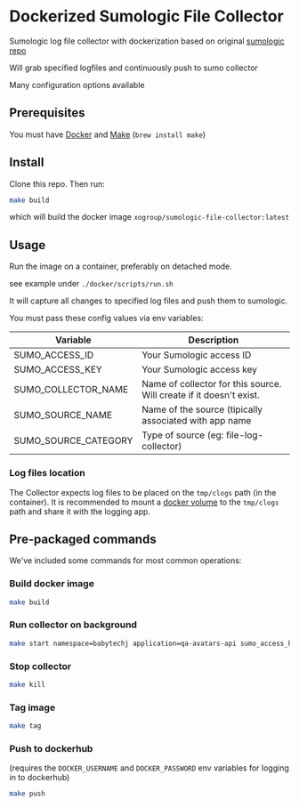 # Dockerized Sumologic File Collector

Sumologic log file collector with dockerization based on original [sumologic repo](https://github.com/SumoLogic/sumologic-collector-docker)

Will grab specified logfiles and continuously push to sumo collector

Many configuration options available

## Prerequisites

You must have [Docker](https://www.docker.com/) and [Make](https://www.gnu.org/software/make/manual/make.html) (`brew install make`)

## Install

Clone this repo. Then run:

```bash
make build
```

which will build the docker image `xogroup/sumologic-file-collector:latest`

## Usage

Run the image on a container, preferably on detached mode.

see example under `./docker/scripts/run.sh`

It will capture all changes to specified log files and push them to sumologic.

You must pass these config values via env variables:


| Variable                    |Description                                                          |
|-----------------------------|---------------------------------------------------------------------|
|SUMO_ACCESS_ID               | Your Sumologic access ID                                            |
|SUMO_ACCESS_KEY              | Your Sumologic access key                                           |
|SUMO_COLLECTOR_NAME          | Name of collector for this source. Will create if it doesn't exist. |
|SUMO_SOURCE_NAME             | Name of the source (tipically associated with app name              |
|SUMO_SOURCE_CATEGORY         | Type of source (eg: file-log-collector)                             |


### Log files location

The Collector expects log files to be placed on the `tmp/clogs` path (in the container). 
It is recommended to mount a [docker volume](https://docs.docker.com/engine/admin/volumes/volumes/) to the `tmp/clogs` path 
and share it with the logging app. 


## Pre-packaged commands

We've included some commands for most common operations:

### Build docker image

```bash
make build
```

### Run collector on background

```bash
make start namespace=babytechj application=qa-avatars-api sumo_access_key={your_key} sumo_access_secret={your_secret}
```

### Stop collector

```bash
make kill
```

### Tag image

```bash
make tag
```

### Push to dockerhub

(requires the `DOCKER_USERNAME` and `DOCKER_PASSWORD` env variables for logging in to dockerhub)

```bash
make push
```
